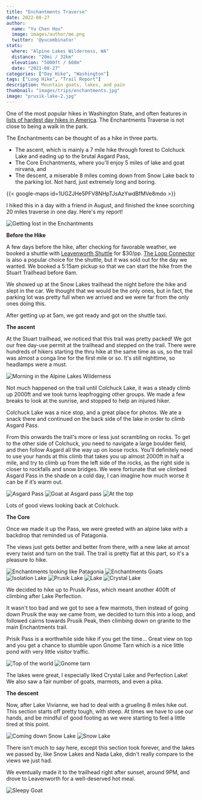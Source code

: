 ```yaml
---
title: "Enchantments Traverse"
date: 2022-08-27
author: 
  name: "Yu Chen Hou"
  image: images/author/me.png
  twitter: '@yucombinator'
stats:
  where: "Alpine Lakes Wilderness, WA"
  distance: "20mi / 32km"
  elevation: "5000ft / 600m"
  date: "2021-08-27"
categories: ["Day Hike", "Washington"]
tags: ["Long Hike", "Trail Report"]
description: Mountain goats, lakes, and pain
thumbnail: "images/trips/enchantments.jpg"
image: "prusik-lake-2.jpg"
---
```


One of the most popular hikes in Washington State, and often features in [lists of hardest day hikes in America](https://www.backpacker.com/trips/america-s-hardest-dayhikes/). The Enchantments Traverse is not close to being a walk in the park.

The Enchantments can be thought of as a hike in three parts. 

- The ascent, which is mainly a 7 mile hike through forest to Colchuck Lake and eading up to the brutal Asgard Pass,
- The Core Enchantments, where you'll enjoy 5 miles of lake and goat nirvana, and
- The descent, a miserable 8 miles coming down from Snow Lake back to the parking lot. Not hard, just extremely long and boring.

{{< google-maps id=1UGZJHe5PFV8NHpTJsAzYwdBfMVe8mdo >}}

I hiked this in a day with a friend in August, and finished the knee scorching 20 miles traverse in one day. Here's my report!

![Getting lost in the Enchantments](get-lost.jpg "Getting lost in the Enchantments")

**Before the Hike**

A few days before the hike, after checking for favorable weather, we booked a shuttle with [Leavenworth Shuttle](https://www.leavenworthshuttle.com/) for $30/pp. [The Loop Connector](https://loopconnectorshuttle.com/) is also a popular choice for the shuttle, but it was sold out for the day we wanted. We booked a 5:15am pickup so that we can start the hike from the Stuart Trailhead before 6am.

We showed up at the Snow Lakes trailhead the night before the hike and slept in the car. We thought that we would be the only ones, but in fact, the parking lot was pretty full when we arrived and we were far from the only ones doing this. 

After getting up at 5am, we got ready and got on the shuttle taxi. 

**The ascent**

At the Stuart trailhead, we noticed that this trail was pretty packed! We got our free day-use permit at the trailhead and stepped on the trail. There were hundreds of hikers starting the thru hike at the same time as us, so the trail was almost a conga line for the first mile or so. It's still nighttime, so headlamps were a must.

![Morning in the Alpine Lakes Wilderness](good-morning.jpg "Sunrise")

Not much happened on the trail until Colchuck Lake, it was a steady climb up 2000ft and we took turns leapfrogging other groups. We made a few breaks to look at the sunrise, and stopped to help an injured hiker.

Colchuck Lake was a nice stop, and a great place for photos. We ate a snack there and continued on the back side of the lake in order to climb Asgard Pass.

From this onwards the trail's more or less just scrambling on rocks. To get to the other side of Colchuck, you need to navigate a large boulder field, and then follow Asgard all the way up on loose rocks. You'll definitely need to use your hands at this climb that takes you up almost 2000ft in half a mile, and try to climb up from the left side of the rocks, as the right side is closer to rockfalls and snow bridges. We were fortunate that we climbed Asgard Pass in the shade on a cold day, I can imagine how much worse it can be if it’s warm out.

![Asgard Pass](good-luck.jpg "Good luck.")
![Goat at Asgard pass](colchuck-goat.jpg "We saw a goat hanging out on a rock halfway Asgard pass")
![At the top](too-asgard.jpg "Break near the top of Asgard Pass")

Lots of good views looking back at Colchuck.

**The Core**

Once we made it up the Pass, we were greeted with an alpine lake with a backdrop that reminded us of Patagonia.

The views just gets better and better from there, with a new lake at amost every twist and turn on the trail. The trail is pretty flat at this part, so it's a pleasure to hike.

![Enchantments looking like Patagonia](patagonia.jpg "Enchantments looking like Patagonia at Mist Pond")
![Enchantments Goats](goats.jpg "Goats hanging out")
![Isolation Lake](lakes-1.jpg "Isolation Lake")
![Prusik Lake](prusik-lake-2.jpg "Prusik Peak in the distance")
![Lake](lakes-2.jpg "More Lakes")
![Crystal Lake](crystal-lake.jpg "Crystal Lake")

We decided to hike up to Prusik Pass, which meant another 400ft of climbing after Lake Perfection.

It wasn't too bad and we got to see a few marmots, then instead of going down Prusik the way we came from, we decided to turn this into a loop, and followed cairns towards Prusik Peak, then climbing down on granite to the main Enchantments trail. 

Prisik Pass is a worthwhile side hike if you get the time… Great view on top and you get a chance to stumble upon Gnome Tarn which is a nice little pond with very little visitor traffic.

![Top of the world](top-of-the-world.jpg "At the top of Prusik Pass")
![Gnome tarn](gnome-tarn.jpg "Gnome Tarn")

The lakes were great, I especially liked Crystal Lake and Perfection Lake! We also saw a fair number of goats, marmots, and even a pika.

**The descent**

Now, after Lake Vivianne, we had to deal with a grueling 8 miles hike out. This section starts off pretty tough, with steep. At times we have to use our hands, and be mindful of good footing as we were starting to feel a little tired at this point.

![Coming down Snow Lake](coming-down.jpg "Coming down from Snow Lake")
![Snow Lake](snow-lake.jpg "Finally down to Snow Lake, 5 more miles to go")

There isn't much to say here, except this section took forever, and the lakes we passed by, like Snow Lakes and Nada Lake, didn't really compare to the views we just had.

We eventually made it to the trailhead right after sunset, around 9PM, and drove to Leavenworth for a well-deserved hot meal.

![Sleepy Goat](sleepy-goat.jpg "Us at the end")
